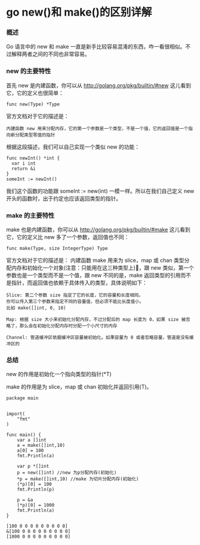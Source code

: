 # go new()和 make()的区别详解
### 概述
Go 语言中的 new 和 make 一直是新手比较容易混淆的东西，咋一看很相似。不过解释两者之间的不同也非常容易。
### new 的主要特性
首先 new 是内建函数，你可以从 http://golang.org/pkg/builtin/#new 这儿看到它，它的定义也很简单：

```
func new(Type) *Type
```
官方文档对于它的描述是：

```
内建函数 new 用来分配内存，它的第一个参数是一个类型，不是一个值，它的返回值是一个指向新分配类型零值的指针
```
根据这段描述，我们可以自己实现一个类似 new 的功能：

```
func newInt() *int {
  var i int
  return &i
}
someInt := newInt()
```

我们这个函数的功能跟 someInt := new(int) 一模一样。所以在我们自己定义 new 开头的函数时，出于约定也应该返回类型的指针。

### make 的主要特性

make 也是内建函数，你可以从 http://golang.org/pkg/builtin/#make 这儿看到它，它的定义比 new 多了一个参数，返回值也不同：

```
func make(Type, size IntegerType) Type
```

官方文档对于它的描述是：
内建函数 make 用来为 slice，map 或 chan 类型分配内存和初始化一个对象(注意：只能用在这三种类型上)，跟 new 类似，第一个参数也是一个类型而不是一个值，跟 new 不同的是，make 返回类型的引用而不是指针，而返回值也依赖于具体传入的类型，具体说明如下：

```
Slice: 第二个参数 size 指定了它的长度，它的容量和长度相同。
你可以传入第三个参数来指定不同的容量值，但必须不能比长度值小。
比如 make([]int, 0, 10)

Map: 根据 size 大小来初始化分配内存，不过分配后的 map 长度为 0，如果 size 被忽略了，那么会在初始化分配内存时分配一个小尺寸的内存

Channel: 管道缓冲区依据缓冲区容量被初始化。如果容量为 0 或者忽略容量，管道是没有缓冲区的
```
### 总结
new 的作用是初始化一个指向类型的指针(*T)

make 的作用是为 slice，map 或 chan 初始化并返回引用(T)。


```
package main


import(
	"fmt"
)

func main() {
	var a []int
	a = make([]int,10)
	a[0] = 100
	fmt.Println(a)

	var p *[]int
	p = new([]int) //new 为p分配内存(初始化)
	*p = make([]int,10) //make 为切片分配内存(初始化)
	(*p)[0] = 100
	fmt.Println(p)

	p = &a
	(*p)[0] = 1000
	fmt.Println(a)
}
```

```
[100 0 0 0 0 0 0 0 0 0]
&[100 0 0 0 0 0 0 0 0 0]
[1000 0 0 0 0 0 0 0 0 0]
```






